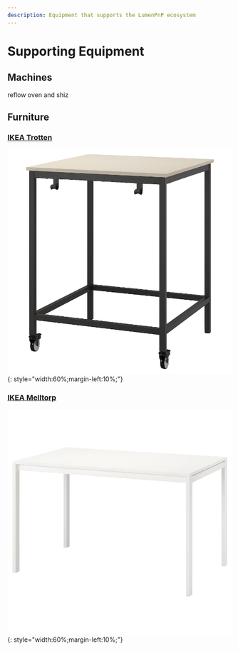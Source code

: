```yaml
---
description: Equipment that supports the LumenPnP ecosystem
---
```


# Supporting Equipment

## Machines

reflow oven and shiz

## Furniture

### [IKEA Trotten](https://www.ikea.com/us/en/p/trotten-table-beige-anthracite-s09429610/)

![](img/trotten.png){: style="width:60%;margin-left:10%;"}

### [IKEA Melltorp](https://www.ikea.com/us/en/p/melltorp-table-white-s19011777/)

![](img/melltorp.png){: style="width:60%;margin-left:10%;"}